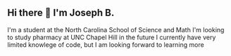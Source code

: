 ## Hi there 👋 I'm Joseph B.
I'm a student at the North Carolina School of Science and Math
I'm looking to study pharmacy at UNC Chapel Hill in the future
I currently have very limited knowlege of code,
but I am looking forward to learning more
<!--
**Wide87/Wide87** is a ✨ _special_ ✨ repository because its `README.md` (this file) appears on your GitHub profile.

Here are some ideas to get you started:

- 🔭 I’m currently working on ...
- 🌱 I’m currently learning ...
- 👯 I’m looking to collaborate on ...
- 🤔 I’m looking for help with ...
- 💬 Ask me about ...
- 📫 How to reach me: ...
- 😄 Pronouns: ...
- ⚡ Fun fact: ...
-->
